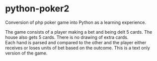 # python-poker2

Conversion of php poker game into Python as a learning experience.

The game consists of a player making a bet and being delt 5 cards.  The house also gets 5 cards.  There is no drawing of extra cards.  
Each hand is parsed and compared to the other and the player either receives or loses units of bet based on the outcome.  This is a text 
only version of the game.
